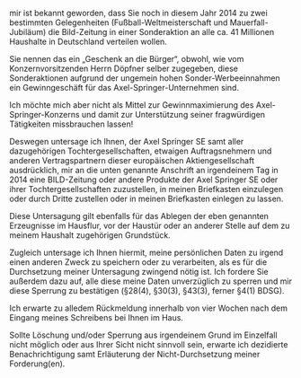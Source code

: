 mir ist bekannt geworden, dass Sie noch in diesem Jahr 2014 zu zwei bestimmten
Gelegenheiten (Fußball-Weltmeisterschaft und Mauerfall-Jubiläum) die Bild-Zeitung
in einer Sonderaktion an alle ca. 41 Millionen Haushalte in Deutschland verteilen
wollen.

Sie nennen das ein „Geschenk an die Bürger“, obwohl, wie vom Konzernvorsitzenden
Herrn Döpfner selber zugegeben, diese Sonderaktionen aufgrund der ungemein
hohen Sonder-Werbeeinnahmen ein Gewinngeschäft für das Axel-Springer-Unternehmen
sind.

Ich möchte mich aber nicht als Mittel zur Gewinnmaximierung des Axel-Springer-Konzerns
und damit zur Unterstützung seiner fragwürdigen Tätigkeiten missbrauchen lassen!

Deswegen untersage ich Ihnen, der Axel Springer SE samt aller dazugehörigen
Tochtergesellschaften, etwaigen Auftragsnehmern und anderen Vertragspartnern
dieser europäischen Aktiengesellschaft ausdrücklich, mir an die unten genannte
Anschrift an irgendeinem Tag in 2014 eine BILD-Zeitung oder andere Produkte
der Axel Springer SE oder ihrer Tochtergesellschaften zuzustellen, in meinen
Briefkasten einzulegen oder durch Dritte zustellen oder in meinen Briefkasten
einlegen zu lassen.

Diese Untersagung gilt ebenfalls für das Ablegen der eben genannten Erzeugnisse
im Hausflur, vor der Haustür oder an anderer Stelle auf dem zu meinem Haushalt
zugehörigen Grundstück.

Zugleich untersage ich Ihnen hiermit, meine persönlichen Daten zu irgend einen
anderen Zweck zu speichern oder zu verarbeiten, als es für die Durchsetzung
meiner Untersagung zwingend nötig ist. Ich fordere Sie außerdem dazu auf,
alle diese meine Daten unverzüglich zu sperren und mir diese Sperrung zu bestätigen
(§28(4), §30(3), §43(3), ferner §4(1) BDSG).

Ich erwarte zu alledem Rückmeldung innerhalb von vier Wochen nach dem Eingang
meines Schreibens bei Ihnen im Haus.

Sollte Löschung und/oder Sperrung aus irgendeinem Grund im Einzelfall nicht
möglich oder aus Ihrer Sicht nicht sinnvoll sein, erwarte ich dezidierte
Benachrichtigung samt Erläuterung der Nicht-Durchsetzung meiner Forderung(en).
